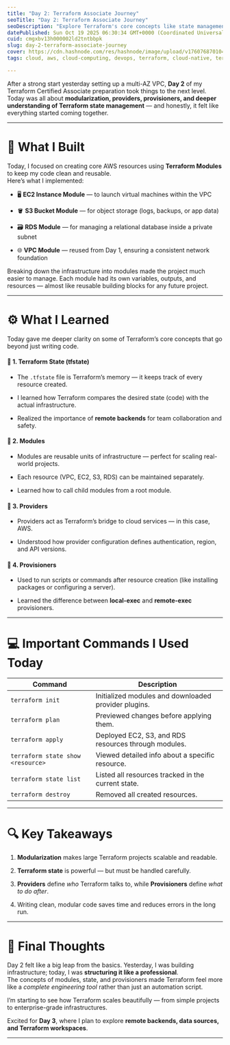 ```yaml
---
title: "Day 2: Terraform Associate Journey"
seoTitle: "Day 2: Terraform Associate Journey"
seoDescription: "Explore Terraform's core concepts like state management, modules, providers, and provisioners as you follow a Terraform Associate's Day 2 journey"
datePublished: Sun Oct 19 2025 06:30:34 GMT+0000 (Coordinated Universal Time)
cuid: cmgxbv13h000002ld2tntbbpk
slug: day-2-terraform-associate-journey
cover: https://cdn.hashnode.com/res/hashnode/image/upload/v1760768701049/eaedeeb7-17bf-464e-a7c2-ede19431de52.png
tags: cloud, aws, cloud-computing, devops, terraform, cloud-native, terraform-cloud

---
```


After a strong start yesterday setting up a multi-AZ VPC, **Day 2** of my Terraform Certified Associate preparation took things to the next level.  
Today was all about **modularization, providers, provisioners, and deeper understanding of Terraform state management** — and honestly, it felt like everything started coming together.

---

# 🧩 What I Built

Today, I focused on creating core AWS resources using **Terraform Modules** to keep my code clean and reusable.  
Here’s what I implemented:

* 🖥️ **EC2 Instance Module** — to launch virtual machines within the VPC
    
* 🪣 **S3 Bucket Module** — for object storage (logs, backups, or app data)
    
* 🗃️ **RDS Module** — for managing a relational database inside a private subnet
    
* 🌐 **VPC Module** — reused from Day 1, ensuring a consistent network foundation
    

Breaking down the infrastructure into modules made the project much easier to manage. Each module had its own variables, outputs, and resources — almost like reusable building blocks for any future project.

---

# ⚙️ What I Learned

Today gave me deeper clarity on some of Terraform’s core concepts that go beyond just writing code.

#### 🧠 **1\. Terraform State (tfstate)**

* The `.tfstate` file is Terraform’s memory — it keeps track of every resource created.
    
* I learned how Terraform compares the desired state (code) with the actual infrastructure.
    
* Realized the importance of **remote backends** for team collaboration and safety.
    

#### 🧱 **2\. Modules**

* Modules are reusable units of infrastructure — perfect for scaling real-world projects.
    
* Each resource (VPC, EC2, S3, RDS) can be maintained separately.
    
* Learned how to call child modules from a root module.
    

#### 🔌 **3\. Providers**

* Providers act as Terraform’s bridge to cloud services — in this case, AWS.
    
* Understood how provider configuration defines authentication, region, and API versions.
    

#### 🧰 **4\. Provisioners**

* Used to run scripts or commands after resource creation (like installing packages or configuring a server).
    
* Learned the difference between **local-exec** and **remote-exec** provisioners.
    

---

# 💻 Important Commands I Used Today

| Command | Description |
| --- | --- |
| `terraform init` | Initialized modules and downloaded provider plugins. |
| `terraform plan` | Previewed changes before applying them. |
| `terraform apply` | Deployed EC2, S3, and RDS resources through modules. |
| `terraform state show <resource>` | Viewed detailed info about a specific resource. |
| `terraform state list` | Listed all resources tracked in the current state. |
| `terraform destroy` | Removed all created resources. |

---

# 🔍 Key Takeaways

1. **Modularization** makes large Terraform projects scalable and readable.
    
2. **Terraform state** is powerful — but must be handled carefully.
    
3. **Providers** define *who* Terraform talks to, while **Provisioners** define *what to do after*.
    
4. Writing clean, modular code saves time and reduces errors in the long run.
    

---

# 💬 Final Thoughts

Day 2 felt like a big leap from the basics. Yesterday, I was building infrastructure; today, I was **structuring it like a professional**.  
The concepts of modules, state, and provisioners made Terraform feel more like a *complete engineering tool* rather than just an automation script.

I’m starting to see how Terraform scales beautifully — from simple projects to enterprise-grade infrastructures.

Excited for **Day 3**, where I plan to explore **remote backends, data sources, and Terraform workspaces**.

---